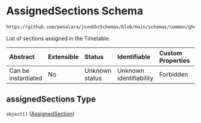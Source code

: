 # AssignedSections Schema

```txt
https://github.com/penalara/jsonGhcSchemas/blob/main/schemas/common/ghcEngineOutput.schema.json#/properties/timetable/properties/assignedSections
```

List of sections assigned in the Timetable.

| Abstract            | Extensible | Status         | Identifiable            | Custom Properties | Additional Properties | Access Restrictions | Defined In                                                                                       |
| :------------------ | :--------- | :------------- | :---------------------- | :---------------- | :-------------------- | :------------------ | :----------------------------------------------------------------------------------------------- |
| Can be instantiated | No         | Unknown status | Unknown identifiability | Forbidden         | Allowed               | none                | [ghcEngineOutput.schema.json\*](../../../out/ghcEngineOutput.schema.json "open original schema") |

## assignedSections Type

`object[]` ([AssignedSection](ghcengineoutput-properties-generatedjsontimetable-properties-assignedsections-assignedsection.md))

